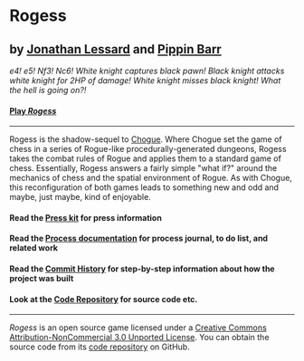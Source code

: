 # Rogess
## by [Jonathan Lessard](https://jonathanlessard.net) and [Pippin Barr](https://pippinbarr.com)

_e4! e5! Nf3! Nc6! White knight captures black pawn! Black knight attacks white knight for 2HP of damage! White knight misses black knight! What the hell is going on?!_

#### [Play _Rogess_](https://pippinbarr.github.io/lets-play-ancient-greek-punishment-chess-edition)

---

Rogess is the shadow-sequel to [Chogue](https://github.com/pippinbarr/chogue/wiki/Press-Kit). Where Chogue set the game of chess in a series of Rogue-like procedurally-generated dungeons, Rogess takes the combat rules of Rogue and applies them to a standard game of chess. Essentially, Rogess answers a fairly simple "what if?" around the mechanics of chess and the spatial environment of Rogue. As with Chogue, this reconfiguration of both games leads to something new and odd and maybe, just maybe, kind of enjoyable.

#### Read the [Press kit](https://github.com/pippinbarr/rogess/blob/master/press/README.md) for press information
#### Read the [Process documentation](https://github.com/pippinbarr/rogess/blob/master/process/README.md) for process journal, to do list, and related work
#### Read the [Commit History](https://github.com/pippinbarr/rogess/commits/master) for step-by-step information about how the project was built
#### Look at the [Code Repository](https://github.com/pippinbarr/rogess) for source code etc.

---

_Rogess_ is an open source game licensed under a [Creative Commons Attribution-NonCommercial 3.0 Unported License](http://creativecommons.org/licenses/by-nc/3.0/). You can obtain the source code from its [code repository](https://github.com/pippinbarr/rogess) on GitHub.
